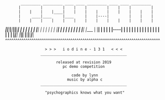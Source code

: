            _________ _________ ____ ____ _________ ____ ____ _________
          |         |         |    |    |         |    |    |         |
          |    |    |    |____|    |    |    |    |    |    |    |    |
          |     ____|____     |____     |    |----|         |    |    |
          |    |    |    |    |    |    |    |    |    |    |    |    |
   _______|____|____|_________|_________|_________|____|____|_________|______ 
  |         |         |         |         |    |    |____|         |         |
  |    |    |    |    |____|    |    |    |    |    |    |    |    |    |____|
  |____     |    |____|         |     ____|         |    |    |----|____     |
  |    |    |    |    |    |    |    |    |    |    |    |    |    |    |    |
  |_________|____|    |_________|____|    |____|____|____|_________|_________|
  ^^^^^^^^^^^^^^^^^^^^^^^^^^^^^^^^^^^^^^^^^^^^^^^^^^^^^^^^^^^^^^^^^^^^^^^^^^^^

                      > > >   i o d i n e - 1 3 1   < < <
                    _______________________________________

                           released at revision 2019
                              pc demo competition
         
                                  code by lynn
                                music by alpha c
                    _______________________________________

                      "psychographics knows what you want"
